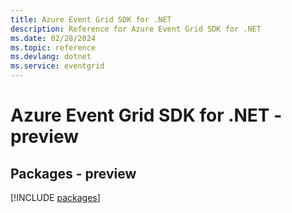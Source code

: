 ```yaml
---
title: Azure Event Grid SDK for .NET
description: Reference for Azure Event Grid SDK for .NET
ms.date: 02/28/2024
ms.topic: reference
ms.devlang: dotnet
ms.service: eventgrid
---
```

# Azure Event Grid SDK for .NET - preview
## Packages - preview
[!INCLUDE [packages](event-grid-index.md)]